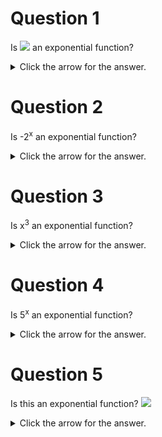 
# Question 1

Is <img src="https://render.githubusercontent.com/render/math?math=2 \cdot 5^x"> an exponential function?

<details><summary>Click the arrow for the answer.</summary>
<p>
Yes
</p>
</details>

<p>   </p>

# Question 2

Is -2<sup>x</sup> an exponential function?

<details><summary>Click the arrow for the answer.</summary>
<p>
Yes
</p>
</details>


<p>   </p>

# Question 3
Is x<sup>3</sup> an exponential function?

<details><summary>Click the arrow for the answer.</summary>

<p>
No. It is a power function.
</p>
</details>


<p>   </p>

# Question 4

Is 5<sup>x</sup> an exponential function?

<details><summary>Click the arrow for the answer.</summary>

<p>
Yes.
</p>
</details>


<p>   </p>

# Question 5

Is this an exponential function? <img src="https://render.githubusercontent.com/render/math?math=5^{\pi}">

<details><summary>Click the arrow for the answer.</summary>

<p>

No. Pi is a constant, not a variable.
</p>
</details>
